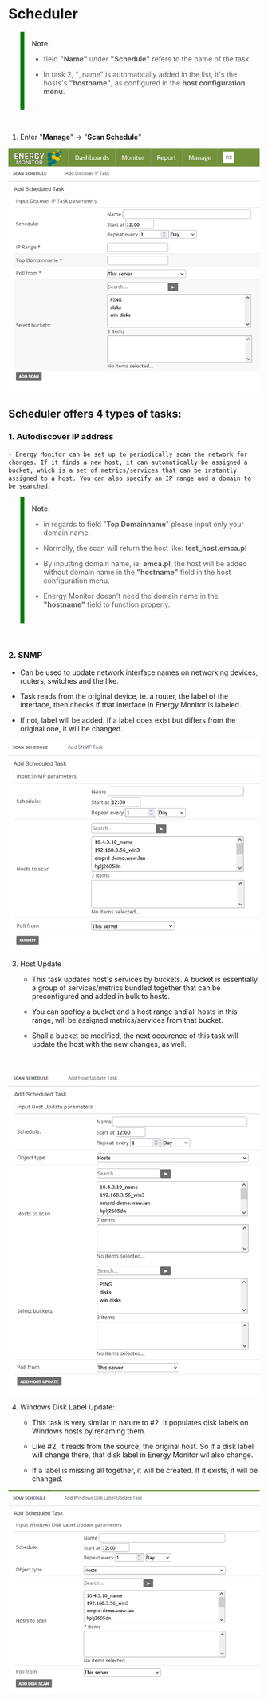 # Scheduler

<blockquote style="border-left: 8px solid green; padding: 15px;"> <b>Note</b>: 

- field <strong>"Name"</strong> under <strong>"Schedule"</strong> refers to the name of the task. 

- In task 2, "_name" is automatically added in the list, it's the hosts's <strong>"hostname"</strong>, as configured in the <strong>host configuration menu.</strong>
</blockquote> 

<br>

1. Enter "**Manage**" -> "**Scan Schedule**"


![scheduler](/media/05_00_11_01_Scheduler.png)

## Scheduler offers 4 types of tasks:

### 1. Autodiscover IP address

    - Energy Monitor can be set up to periodically scan the network for changes. If it finds a new host, it can automatically be assigned a bucket, which is a set of metrics/services that can be instantly assigned to a host. You can also specify an IP range and a domain to be searched. 

<blockquote style="border-left: 8px solid green; padding: 15px;"> <b>Note</b>: 

- in regards to field "<strong>Top Domainname</strong>" please input only your domain name. 

- Normally, the scan will return the host like: <strong>test_host.emca.pl</strong>

- By inputting domain name, ie: <strong>emca.pl</strong>, the host will be added without domain name in the <strong>"hostname"</strong> field in the host configuration menu. 

- Energy Monitor doesn't need the domain name in the <strong>"hostname"</strong> field to function properly.

</blockquote> 

<br>

### 2. SNMP 

- Can be used to update network interface names on networking devices, routers, switches and the like. 

- Task reads from the original device, ie. a router, the label of the interface, then checks if that interface in Energy Monitor is labeled. 

- If not, label will be added. If a label does exist but differs from the original one, it will be changed.  

![scheduler](/media/05_00_11_02_Scheduler.png)

3. Host Update 

    - This task updates host's services by buckets. A bucket is essentially a group of services/metrics bundled together that can be preconfigured and added in bulk to hosts.

    - You can speficy a bucket and a host range and all hosts in this range, will be assigned metrics/services from that bucket. 

    - Shall a bucket be modified, the next occurence of this task will update the host with the new changes, as well. 

<br>

![scheduler](/media/05_00_11_03_Scheduler.png)

4. Windows Disk Label Update:

    - This task is very similar in nature to #2. It populates disk labels on Windows hosts by renaming them.

    - Like #2, it reads from the source, the original host. So if a disk label will change there, that disk label in Energy Monitor wil also change.
    
    - If a label is missing all together, it will be created. If it exists, it will be changed. 

![scheduler](/media/05_00_11_04_Scheduler.png)